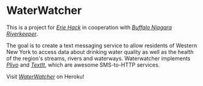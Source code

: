 # WaterWatcher

This is a project for 
[*Erie Hack*](http://eriehack.io/) in cooperation with
[*Buffalo Niagara Riverkeeper*](http://bnriverkeeper.org/).

The goal is to create a text messaging service to allow residents of Western New York
to access data about drinking water quality as well as the health of the region's streams, rivers and waterways. Waterwatcher implements [*Plivo*](https://www.plivo.com/) and [*TextIt*](https://www.textit.in/), which are awesome SMS-to-HTTP services.

Visit [*WaterWatcher*](https://sheltered-everglades-96411.herokuapp.com/) on Heroku!
